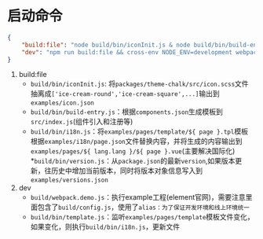 <!--
 * @Author: atdow
 * @Date: 2021-06-09 16:34:15
 * @LastEditors: null
 * @LastEditTime: 2021-06-10 16:01:37
 * @Description: file description
-->

# 启动命令
```json
{
    "build:file": "node build/bin/iconInit.js & node build/bin/build-entry.js & node build/bin/i18n.js & node build/bin/version.js",
    "dev": "npm run build:file && cross-env NODE_ENV=development webpack-dev-server --config build/webpack.demo.js & node build/bin/template.js",
}
```
1. build:file
    * `build/bin/iconInit.js`: 将`packages/theme-chalk/src/icon.scss`文件抽离成`['ice-cream-round','ice-cream-square',...]`输出到`examples/icon.json`
    * `build/bin/build-entry.js`：根据`components.json`生成模板到`src/index.js`(组件引入和注册等)
    * `build/bin/i18n.js`：将`examples/pages/template/${ page }.tpl`模板根据`examples/i18n/page.json`文件替换内容，并将生成的内容输出到`examples/pages/${ lang.lang }/${ page }.vue`(主要解决国际化)
    *`build/bin/version.js`：从`package.json`的最新`version`,如果版本更新，往历史中增加当前版本，同时将版本对象信息写入到`examples/versions.json`
2. dev
    * `build/webpack.demo.js`：执行example工程(element官网)，需要注意里面包含了`build/config.js`，使用了`alias：为了保证开发环境和线上环境统一`
    * `build/bin/template.js`：监听`examples/pages/template`模板文件变化，如果变化，则执行`build/bin/i18n.js`，更新文件










